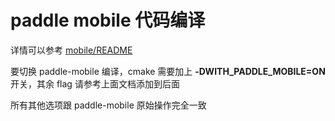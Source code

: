 # paddle mobile 代码编译

详情可以参考 [mobile/README](https://github.com/PaddlePaddle/Paddle-Lite/tree/develop/mobile)

要切换 paddle-mobile 编译，cmake 需要加上 **-DWITH_PADDLE_MOBILE=ON** 开关，其余 flag 请参考上面文档添加到后面

所有其他选项跟 paddle-mobile 原始操作完全一致